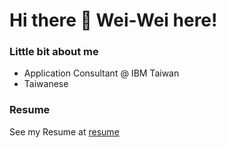 # Hi there 👋 Wei-Wei here!

### Little bit about me

- Application Consultant @ IBM Taiwan
- Taiwanese

### Resume 

See my Resume at [resume](#)
